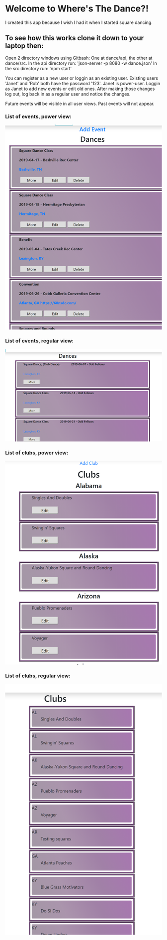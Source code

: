 
# Welcome to Where's The Dance?!
I created this app because I wish I had it when I started square dancing.

## To see how this works clone it down to your laptop then:
  Open 2 directory windows using Gitbash: One at dance/api, the other at dance/src.
  In the api directory run: 'json-server -p 8080 -w dance.json'
  In the src directory run: 'npm start'

You can register as a new user or loggin as an existing user.
Existing users 'Janet' and 'Rob' both have the password '123'.
Janet is power-user.
Loggin as Janet to add new events or edit old ones.
After making those changes log out, log back in as a regular user and notice the changes.

Future events will be visible in all user views.  Past events will not appear.


### List of events, power view:
![List of events, power view](/src/images/ListOfEventsPowerView.png)

### List of events, regular view:
![List of events](/src/images/RegularViewListOfEvents.PNG)

### List of clubs, power view:
![List of clubs, power view](/src/images/ListOfClubsPowerView.png)

### List of clubs, regular view:
![List of clubs, Regular view](/src/images/ListOfClubsRestrictedView.png)
